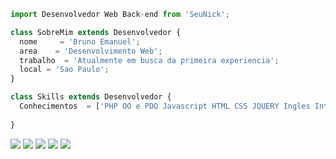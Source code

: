 ```js
import Desenvolvedor Web Back-end from 'SeuNick';

class SobreMim extends Desenvolvedor {
  nome     = 'Bruno Emanuel';
  area    = 'Desenvolvimento Web';
  trabalho  = 'Atualmente em busca da primeira experiencia';
  local = 'Sao Paulo';
}

class Skills extends Desenvolvedor {
  Conhecimentos  = ['PHP OO e PDO Javascript HTML CSS JQUERY Ingles Intermediario '];
  
}
```

<p align="left">
  <a href="mailto:brunoemanuel779@gmail.com?subject=Contate-me " alt="Gmail">
  <img src="https://img.shields.io/badge/-Gmail-FF0000?style=flat-square&labelColor=FF0000&logo=gmail&logoColor=white&link=LINK-DO-SEU-EMAIL" /></a>

  <a href="#" alt="Linkedin">
  <img src="https://img.shields.io/badge/-Linkedin-0e76a8?style=flat-square&logo=Linkedin&logoColor=white&link=LINK-DO-SEU-LINKEDIN" /></a>

  <a href="#" alt="WhatsApp">
  <img src="https://img.shields.io/badge/-WhatsApp-25d366?style=flat-square&labelColor=25d366&logo=whatsapp&logoColor=white&link=API-DO-SEU-WHATSAPP"/></a>

  <a href="#" alt="Facebook">
  <img src="https://img.shields.io/badge/-Facebook-3b5998?style=flat-square&labelColor=3b5998&logo=facebook&logoColor=white&link=LINK-DO-SEU-FACEBOOK"/></a>

  <a href="#" alt="Instagram">
  <img src="https://img.shields.io/badge/-Instagram-DF0174?style=flat-square&labelColor=DF0174&logo=instagram&logoColor=white&link=LINK-DO-SEU-INSTAGRAM"/></a>
</p>  
